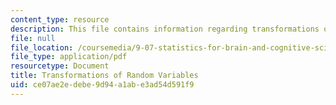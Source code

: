 ```yaml
---
content_type: resource
description: This file contains information regarding transformations of random variables.
file: null
file_location: /coursemedia/9-07-statistics-for-brain-and-cognitive-science-fall-2016/ce07ae2edebe9d94a1abe3ad54d591f9_MIT9_07F16_lec4.pdf
file_type: application/pdf
resourcetype: Document
title: Transformations of Random Variables
uid: ce07ae2e-debe-9d94-a1ab-e3ad54d591f9
---
```

